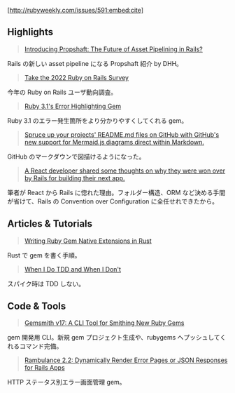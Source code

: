[http://rubyweekly.com/issues/591:embed:cite]

## Highlights

> [Introducing Propshaft: The Future of Asset Pipelining in Rails?](https://rubyweekly.com/link/119911/web)

Rails の新しい asset pipeline になる Propshaft 紹介 by DHH。

> [Take the 2022 Ruby on Rails Survey](https://rubyweekly.com/link/119912/web)

今年の Ruby on Rails ユーザ動向調査。

> [Ruby 3.1's Error Highlighting Gem](https://rubyweekly.com/link/119915/web)

Ruby 3.1 のエラー発生箇所をより分かりやすくしてくれる gem。

> [Spruce up your projects' README.md files on GitHub with GitHub's new support for Mermaid.js diagrams direct within Markdown.](https://rubyweekly.com/link/119940/web)

GitHub のマークダウンで図描けるようになった。

> [A React developer shared some thoughts on why they were won over by Rails for building their next app.](https://rubyweekly.com/link/119942/web)

筆者が React から Rails に惚れた理由。フォルダー構造、ORM など決める手間が省けて、Rails の Convention over Configuration に全任せれできたから。

## Articles & Tutorials

> [Writing Ruby Gem Native Extensions in Rust](https://rubyweekly.com/link/119943/web)

Rust で gem を書く手順。

> [When I Do TDD and When I Don't](https://rubyweekly.com/link/119926/web)

スパイク時は TDD しない。

## Code & Tools

> [Gemsmith v17: A CLI Tool for Smithing New Ruby Gems](https://rubyweekly.com/link/119932/web)

gem 開発用 CLI。新規 gem プロジェクト生成や、rubygems へプッシュしてくれるコマンド完備。

> [Rambulance 2.2: Dynamically Render Error Pages or JSON Responses for Rails Apps](https://rubyweekly.com/link/119937/web)

HTTP ステータス別エラー画面管理 gem。
